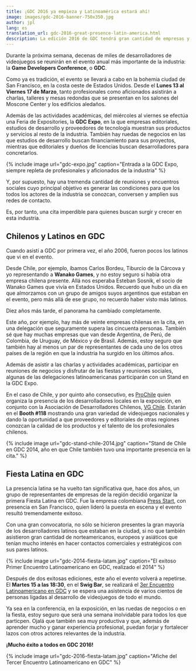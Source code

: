 ```yaml
---
title: ¡GDC 2016 ya empieza y Latinoamérica estará ahí!
image: images/gdc-2016-banner-750x350.jpg
author: jpl
lang: es
translation_url: gdc-2016-great-presence-latin-america.html
description: La edición 2016 de GDC tendrá gran cantidad de empresas y profesionales de la región en las ruedas de negocios y en la Expo, además de una Fiesta Latina.
---
```


Durante la próxima semana, decenas de miles de desarrolladores de videojuegos se reunirán en el evento anual más importante de la industria: la **Game Developers Conference**, o **GDC**.

Como ya es tradición, el evento se llevará a cabo en la bohemia ciudad de San Francisco, en la costa oeste de Estados Unidos. Desde el **Lunes 13 al Viernes 17 de Marzo**, tanto profesionales como aficionados asistirán a charlas, talleres y mesas redondas que se presentan en los salones del Moscone Center y los edificios aledaños.

Además de las actividades académicas, del miércoles al viernes se efectúa una Feria de Expositories, la **GDC Expo**, en la que empresas editoriales, estudios de desarrollo y proveedores de tecnología muestran sus productos y servicios al resto de la industria. También hay ruedas de negocios en las que estudios de desarrollo buscan financiamiento para sus proyectos, mientras que editoriales y dueños de licencias buscan desarrolladores para concretarlos.

{% include image url="gdc-expo.jpg" caption="Entrada a la GDC Expo, siempre repleta de profesionales y aficionados de la industria" %}

Y, por supuesto, hay una tremenda cantidad de reuniones y encuentros sociales cuyo principal objetivo es generar las condiciones para que los todos los actores de la industria se conozcan, conversen y amplíen sus redes de contacto.

Es, por tanto, una cita imperdible para quienes buscan surgir y crecer en esta industria.

## Chilenos y Latinos en GDC

Cuando asistí a GDC por primera vez, el año 2006, fueron pocos los latinos que vi en el evento.

Desde Chile, por ejemplo, íbamos Carlos Bordeu, Tiburcio de la Cárcova y yo representando a **Wanako Games**, y no estoy seguro si había otra empresa chilena presente. Allá nos esperaba Esteban Sosnik, el socio de Wanako Games que vivía en Estados Unidos. Recuerdo que hubo un día en que almorzamos con un grupo de amigos suyos argentinos que estaban en el evento, pero más allá de ese grupo, no recuerdo haber visto más latinos.

Diez años más tarde, el panorama ha cambiado completamente.

Este año, por ejemplo, hay más de veinte empresas chilenas en la cita, en una delegación que seguramente supera las cincuenta personas. También sé que hay muchas empresas que van desde Argentina, de Perú, de Colombia, de Uruguay, de México y de Brasil. Además, estoy seguro que también hay al menos un par de representantes de cada uno de los otros países de la región en que la industria ha surgido en los últimos años.

Además de asistir a las charlas y actividades académicas, participar en reuniones de negocios y disfrutar de las fiestas y reuniones sociales, algunas de las delegaciones latinoamericanas participarán con un Stand en la GDC Expo.

En el caso de Chile, y por quinto año consecutivo, es [ProChile](http://www.prochile.gob.cl/) quien organiza la presencia de los desarrolladores locales en la exposición, en conjunto con la Asociación de Desarrolladores Chilenos, [VG Chile](http://www.videogameschile.com/). Estarán en el **Booth #118** mostrando una gran variedad de videojuegos nacionales y dando la oportunidad a que proveedores y editoriales de otras regiones conozcan la calidad de los productos y el talento de los profesionales chilenos.

{% include image url="gdc-stand-chile-2014.jpg" caption="Stand de Chile en GDC 2014, año en que Chile también tuvo una importante presencia en la cita." %}

## Fiesta Latina en GDC

La presencia latina se ha vuelto tan significativa que, hace dos años, un grupo de representantes de empresas de la región decidió organizar la primera Fiesta Latina en GDC. Fue la empresa colombiana [Press Start](http://www.pressstart.co/), con presencia en San Francisco, quien lideró la puesta en escena y el evento resultó tremendamente exitoso.

Con una gran convocatoria, no sólo se hicieron presentes la gran mayoría de los desarrolladores latinos que estaban en la ciudad, si no que también asistieron gran cantidad de norteamericanos, europeos y asiáticos que tenían mucho interés en hacer contactos comerciales y estratégicos con sus pares latinos.

{% include image url="gdc-2014-fiesta-latam.jpg" caption="El exitoso Primer Encuentro Latinoamericano en GDC, realizado el 2014" %}

Después de dos exitosas ediciones, este año el evento volverá a repetirse. El **Martes 15 a las 18:30**, en el **Swig Bar**, se realizará el [3er Encuentro Latinoamericano en GDC](http://www.vglatam.com/3er-encuentro-latinoamericano-en-gdc/) y se espera una asistencia de varios cientos de personas ligadas al desarrollo de videojuegos de todo el mundo.

Ya sea en la conferencia, en la exposición, en las ruedas de negocios o en la fiesta, estoy seguro que será una semana inolvidable para todos los que particpen. Ojalá que también sea muy productiva y que, además de aprender mucho y ganar experiencia profesional, puedan forjar y fortalecer lazos con otros actores relevantes de la industria.

**¡Mucho éxito a todos en GDC 2016!**

{% include image url="gdc-2016-fiesta-latam.jpg" caption="Afiche del Tercer Encuentro Latinoamericano en GDC" %}
